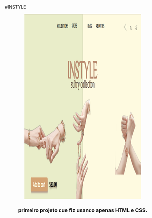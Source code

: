 #INSTYLE
<p align="center">
  <img src="design/INSTYLE.png" width="380" height="600">


  <h3 align="center">primeiro projeto que fiz usando apenas HTML e CSS.</h3> 

